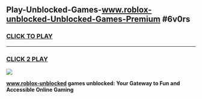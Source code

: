 
## Play-Unblocked-Games-www.roblox-unblocked-Unblocked-Games-Premium #6v0rs
<h3>
<a href="https://premium.freeplayer.one?title=www.roblox-unblocked&ref=12M">CLICK TO PLAY</a></h3>
<hr>

<h3>
<a href="https://premium.freeplayer.one?title=www.roblox-unblocked&ref=12M">CLICK 2 PLAY</a>
  
</h3>

<a href="https://premium.freeplayer.one?title=www.roblox-unblocked&ref=12M"><img src="https://clearcache.store/games.png"></a>


**www.roblox-unblocked games unblocked: Your Gateway to Fun and Accessible Online Gaming**
